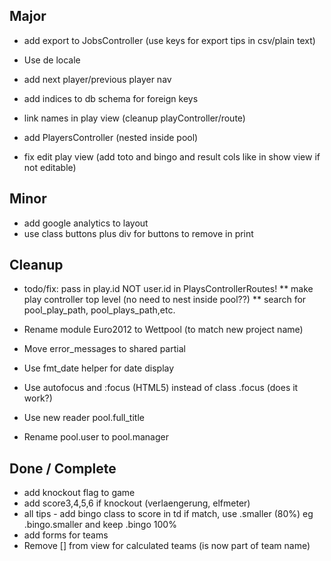 
## Major

* add export to JobsController (use keys for export tips in csv/plain text)
* Use de locale
* add next player/previous player nav
* add indices to db schema for foreign keys

* link names in play view (cleanup playController/route)
* add PlayersController (nested inside pool) 
* fix edit play view (add toto and bingo and result cols like in show view if not editable)

## Minor

* add google analytics to layout
* use class buttons plus div for buttons to remove in print 

## Cleanup

* todo/fix: pass in play.id NOT user.id in PlaysControllerRoutes!
  ** make play controller top level (no need to nest inside pool??)
  ** search for pool_play_path, pool_plays_path,etc.
* Rename module Euro2012 to Wettpool (to match new project name)
* Move error_messages to shared partial
* Use fmt_date helper for date display

* Use autofocus and :focus (HTML5) instead of class .focus (does it work?)
* Use new reader pool.full_title
* Rename pool.user to pool.manager


## Done / Complete

* add knockout flag to game
* add score3,4,5,6  if knockout (verlaengerung, elfmeter)
* all tips - add bingo class to score in td if match, use .smaller (80%) eg .bingo.smaller and keep .bingo 100%
* add forms for teams
* Remove [] from view for calculated teams (is now part of team name)
